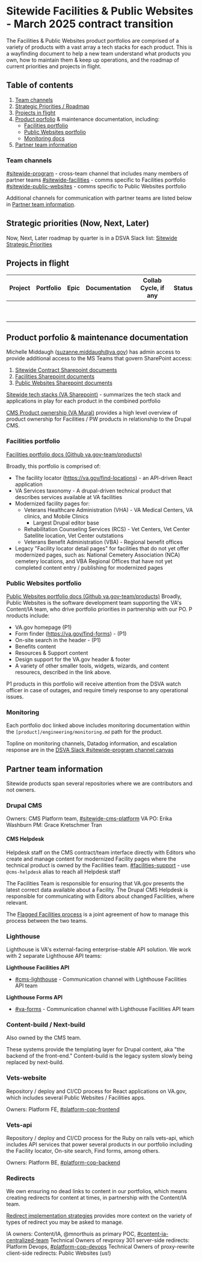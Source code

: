 # Sitewide Facilities & Public Websites - March 2025 contract transition

The Facilities & Public Websites product portfolios are comprised of a variety of products with a vast array a tech stacks for each product. This is a wayfinding document to help a new team understand what products you own, how to maintain them & keep up operations, and the roadmap of current priorities and projects in flight. 

## Table of contents
1. [Team channels](#team-channels)
2. [Strategic Priorities / Roadmap](#strategic-priorities-now-next-later)
3. [Projects in flight](d#projects-in-flight) 
4. [Product porfolio](https://github.com/department-of-veterans-affairs/va.gov-team/blob/master/teams/sitewide/2025-contract-transition.md#product-porfolio--maintenance-documentation) & maintenance documentation, including:
    * [Facilities portfolio](#facilities-portfolio)
    * [Public Websites portfolio](#public-websites-portfolio)
    * [Monitoring docs](#monitoring)
5. [Partner team information](#partner-team-information)

### Team channels
[#sitewide-program](https://app.slack.com/client/T03FECE8V/C03LFSPGV16) - cross-team channel that includes many members of partner teams
[#sitewide-facilities](https://app.slack.com/client/T03FECE8V/C0FQSS30V) - comms specific to Facilities portfolio
[#sitewide-public-websites](https://app.slack.com/client/T03FECE8V/C52CL1PKQ) - comms specific to Public Websites portfolio

Additional channels for communication with partner teams are listed below in [Partner team information](#partner-team-information).

## Strategic priorities (Now, Next, Later)
Now, Next, Later roadmap by quarter is in a DSVA Slack list: [Sitewide Strategic Priorities](https://dsva.slack.com/lists/T03FECE8V/F07JG0HFHBP?view_id=View085PKFEB18)


## Projects in flight

Project | Portfolio | Epic | Documentation | Collab Cycle, if any | Status
--- | --- | --- | --- | --- | ---
 |  |  |  |   |
 |  |  |  |   |
 |  |  |  |   |
 |  |  |  |   |
 |  |  |  |   |
 |  |  |  |   |
 |  |  |  |   |
 |  |  |  |   |
 |  |  |  |   |



## Product porfolio & maintenance documentation

Michelle Middaugh (suzanne.middaugh@va.gov) has admin access to provide additional access to the MS Teams that govern SharePoint access: 
1. [Sitewide Contract Sharepoint documents](https://dvagov.sharepoint.com/sites/SitewideContract/Shared%20Documents/Forms/AllItems.aspx)
2. [Facilities Sharepoint documents](https://dvagov.sharepoint.com/sites/SitewidePublicWebsites/Shared%20Documents/Forms/AllItems.aspx)
3. [Public Websites Sharepoint documents](https://dvagov.sharepoint.com/sites/SitewideFacilitiesTeam/Shared%20Documents/Forms/AllItems.aspx)

[Sitewide tech stacks (VA Sharepoint)](https://dvagov.sharepoint.com/:x:/r/sites/SitewideContract/Shared%20Documents/Sitewide%20product%20portfolio%20tech%20stack.xlsx?d=w32777179456a4ad1b2b8082d244fe51e&csf=1&web=1&e=VTP8Nh) - summarizes the tech stack and applications in play for each product in the combined portfolio

[CMS Product ownership (VA Mural)](https://app.mural.co/t/departmentofveteransaffairs9999/m/vagov6717/1646745279937/9a5570c420939d84e875e8334fd73073e3a3971b?wid=0-1727133718954) provides a high level overview of product ownership for Facilities / PW products in relationship to the Drupal CMS.

### Facilities portfolio
[Facilities portfolio docs (Github va.gov-team/products)](https://github.com/department-of-veterans-affairs/va.gov-team/tree/master/products/facilities )

Broadly, this portfolio is comprised of: 
* The facility locator (https://va.gov/find-locations) - an API-driven React application
* VA Services taxonomy - A drupal-driven technical product that describes services available at VA facilities
* Modernized facility pages for:
    * Veterans Healthcare Administration (VHA) - VA Medical Centers, VA clinics, and Mobile Clinics
        *  Largest Drupal editor base
    * Rehabilitation Counseling Services (RCS) - Vet Centers, Vet Center Satellite location, Vet Center outstations
    * Veterans Benefit Administration (VBA) - Regional benefit offices
* Legacy "Facility locator detail pages" for facilities that do not yet offer modernized pages, such as: National Cemetery Association (NCA) cemetery locations, and VBA Regional Offices that have not yet completed content entry / publishing for modernized pages

### Public Websites portfolio 
[Public Websites portfolio docs (Github va.gov-team/products)](https://github.com/department-of-veterans-affairs/va.gov-team/tree/master/products/public-websites) 
Broadly, Public Websites is the software development team supporting the VA's Content/IA team, who drive portfolio priorities in partnership with our PO. P nroducts include: 
* VA.gov homepage (P1)
* Form finder (https://va.gov/find-forms) -  (P1)
* On-site search in the header -  (P1)
* Benefits content
* Resources & Support content
* Design support for the VA.gov header & footer
* A variety of other smaller tools, widgets, wizards, and content resourecs, described in the link above.

P1 products in this portfolio will receive attention from the DSVA watch officer in case of outages, and require timely response to any operational issues.

### Monitoring
Each portfolio doc linked above includes monitoring documentation within the `[product]/engineering/monitoring.md` path for the product. 

Topline on monitoring channels, Datadog information, and escalation response are in the [DSVA Slack #sitewide-program channel canvas](https://dsva.slack.com/canvas/C03LFSPGV16)



## Partner team information
Sitewide products span several repositories where we are contributors and not owners. 

### Drupal CMS
Owners: CMS Platform team, [#sitewide-cms-platform](https://app.slack.com/client/T03FECE8V/CT4GZBM8F)
VA PO: Erika Washburn
PM: Grace Kretschmer Tran

#### CMS Helpdesk
Helpdesk staff on the CMS contract/team interface directly with Editors who create and manage content for modernized Facility pages where the technical product is owned by the Facilities team. 
[#facilities-support](https://app.slack.com/client/T03FECE8V/C02730UEZPS) - use `@cms-helpdesk` alias to reach all Helpdesk staff

The Facilities Team is responsible for ensuring that VA.gov presents the latest correct data available about a Facility. 
The Drupal CMS Helpdesk is responsible for communicating with Editors about changed Facilities, where relevant.

The [Flagged Facilities process](https://github.com/department-of-veterans-affairs/va.gov-team/blob/master/products/facilities/flagged-facilities.md) is a joint agreement of how to manage this process between the two teams.

### Lighthouse
Lighthouse is VA's external-facing enterprise-stable API solution. 
We work with 2 separate Lighthouse API teams: 

**Lighthouse Facilities API**
- [#cms-lighthouse](https://app.slack.com/client/T03FECE8V/C02BTJTDFTN) - Communication channel with Lighthouse Facilities API team

**Lighthouse Forms API**
- [#va-forms](https://app.slack.com/client/T03FECE8V/CUB5X5MGF) - Communication channel with Lighthouse Facilities API team

### Content-build / Next-build
Also owned by the CMS team. 

These systems provide the templating layer for Drupal content, aka "the backend of the front-end."
Content-build is the legacy system slowly being replaced by next-build. 

### Vets-website
Repository / deploy and CI/CD process for React applications on VA.gov, which includes several Public Websites / Facilities apps. 

Owners: Platform FE, [#platform-cop-frontend](https://app.slack.com/client/T03FECE8V/C04868KS69L)

### Vets-api
Repository / deploy and CI/CD process for the Ruby on rails vets-api, which includes API services that power several products in our portfolio including the Facility locator, On-site search, Find forms, among others. 

Owners: Platform BE, [#platform-cop-backend](https://app.slack.com/client/T03FECE8V/C0460N83Y9G)

### Redirects
We own ensuring no dead links to content in our portfolios, which means creating redirects for content at times, in partnership with the Content/IA team. 

[Redirect implementation strategies](https://depo-platform-documentation.scrollhelp.site/developer-docs/redirect-implementation-strategies) provides more context on the variety of types of redirect you may be asked to manage.

IA owners: Content/IA, @mnorthuis as primary POC, [#content-ia-centralized-team](https://app.slack.com/client/T03FECE8V/C01K37HRUAH)
Technical Owners of revproxy 301 server-side redirects: Platform Devops, [#platform-cop-devops](https://app.slack.com/client/T03FECE8V/C04CYC4LMU6)
Technical Owners of proxy-rewrite client-side redirects: Public Websites (us!) 

